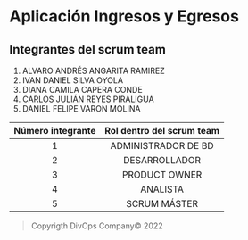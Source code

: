 # Aplicación Ingresos y Egresos

## Integrantes del scrum team

1. ALVARO ANDRÉS ANGARITA RAMIREZ
1. IVAN DANIEL SILVA OYOLA
1. DIANA CAMILA CAPERA CONDE 
1. CARLOS JULIÁN REYES PIRALIGUA
1. DANIEL FELIPE VARON MOLINA 


|Número integrante|Rol dentro del scrum team|
|     :---:       |      :---:              |
| 1| ADMINISTRADOR DE BD|
|2|DESARROLLADOR|
|3|PRODUCT OWNER|
|4|ANALISTA|
|5|SCRUM MÁSTER|

>Copyrigth DivOps Company&copy; 2022